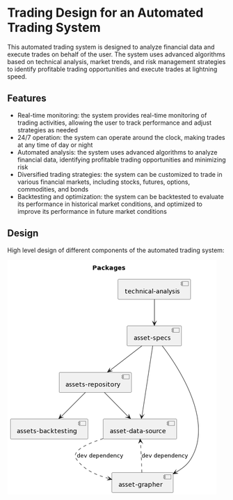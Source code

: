 # Trading Design for an Automated Trading System

This automated trading system is designed to analyze financial data and execute trades on behalf of the user. The system uses advanced algorithms based on technical analysis, market trends, and risk management strategies to identify profitable trading opportunities and execute trades at lightning speed.

## Features

* Real-time monitoring: the system provides real-time monitoring of trading activities, allowing the user to track performance and adjust strategies as needed
* 24/7 operation: the system can operate around the clock, making trades at any time of day or night
* Automated analysis: the system uses advanced algorithms to analyze financial data, identifying profitable trading opportunities and minimizing risk
* Diversified trading strategies: the system can be customized to trade in various financial markets, including stocks, futures, options, commodities, and bonds
* Backtesting and optimization: the system can be backtested to evaluate its performance in historical market conditions, and optimized to improve its performance in future market conditions

## Design

High level design of different components of the automated trading system: 

![](image.png)
